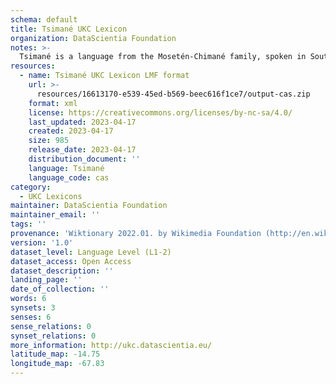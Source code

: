 ```yaml
---
schema: default
title: Tsimané UKC Lexicon
organization: DataScientia Foundation
notes: >-
  Tsimané is a language from the Mosetén-Chimané family, spoken in South America. The UKC Lexicon of Tsimané is represented as a lexico-semantic network. It consists of words, word senses, synsets, as well as sense-level and synset-level relationships.
resources:
  - name: Tsimané UKC Lexicon LMF format
    url: >-
      resources/16613170-e539-45ed-b569-beec616f1ce7/output-cas.zip
    format: xml
    license: https://creativecommons.org/licenses/by-nc-sa/4.0/
    last_updated: 2023-04-17
    created: 2023-04-17
    size: 985
    release_date: 2023-04-17
    distribution_document: ''
    language: Tsimané
    language_code: cas
category:
  - UKC Lexicons
maintainer: DataScientia Foundation
maintainer_email: ''
tags: ''
provenance: 'Wiktionary 2022.01. by Wikimedia Foundation (http://en.wiktionary.org); Princeton WordNet 2.1 by Princeton University (https://wordnet.princeton.edu)'
version: '1.0'
dataset_level: Language Level (L1-2)
dataset_access: Open Access
dataset_description: ''
landing_page: ''
date_of_collection: ''
words: 6
synsets: 3
senses: 6
sense_relations: 0
synset_relations: 0
more_information: http://ukc.datascientia.eu/
latitude_map: -14.75
longitude_map: -67.83
---
```

